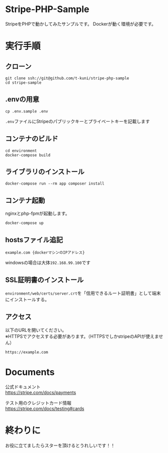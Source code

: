 # Stripe-PHP-Sample

StripeをPHPで動かしてみたサンプルです。
Dockerが動く環境が必要です。

# 実行手順

## クローン

```
git clone ssh://git@github.com/t-kuni/stripe-php-sample
cd stripe-sample
```

## .envの用意

```
cp .env.sample .env
```

`.env`ファイルにStripeのパブリックキーとプライベートキーを記載します

## コンテナのビルド

```
cd environment
docker-compose build
```

## ライブラリのインストール

```
docker-compose run --rm app composer install
```

## コンテナ起動

nginxとphp-fpmが起動します。

```
docker-compose up 
```

## hostsファイル追記

```
example.com {dockerマシンのIPアドレス}
```
windowsの場合は大体`192.168.99.100`です

## SSL証明書のインストール

`environment/web/certs/server.crt`を「信用できるルート証明書」として端末にインストールする。

## アクセス

以下のURLを開いてください。  
※HTTPSでアクセスする必要があります。（HTTPSでしかstripeのAPIが使えません）

```
https://example.com
```

# Documents

公式ドキュメント  
https://stripe.com/docs/payments

テスト用のクレジットカード情報  
https://stripe.com/docs/testing#cards

# 終わりに

お役に立てましたらスターを頂けるとうれしいです！！